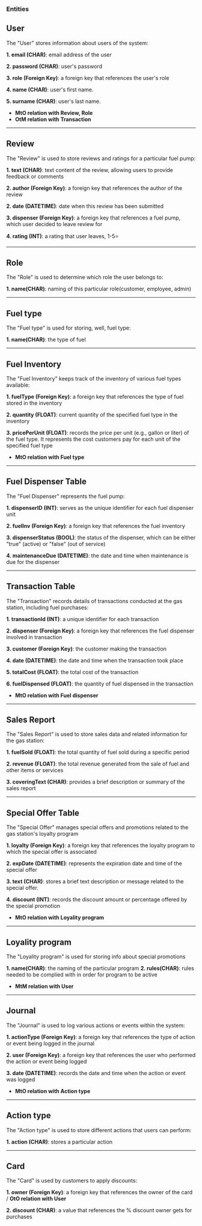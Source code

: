 ### Entities

## User

The "User" stores information about users of the system:

**1. email (CHAR)**: email address of the user

**2. password (CHAR)**: user's password

**3. role (Foreign Key)**: a foreign key that references the user's role

**4. name (CHAR)**: user's first name.

**5. surname (CHAR)**: user's last name.

-  **MtO relation with Review, Role**
-  **OtM relation with Transaction**

---

## Review

The "Review" is used to store reviews and ratings for a particular fuel pump:

**1. text (CHAR)**: text content of the review, allowing users to provide feedback or comments

**2. author (Foreign Key)**: a foreign key that references the author of the review

**2. date (DATETIME)**: date when this review has been submitted

**3. dispenser (Foreign Key)**: a foreign key that references a fuel pump, which user decided to leave review for

**4. rating (INT)**: a rating that user leaves, 1-5⭐

---

## Role

The "Role" is used to determine which role the user belongs to:

**1. name(CHAR)**: naming of this particular role(customer, employee, admin)

---

## Fuel type

The "Fuel type" is used for storing, well, fuel type:

**1. name(CHAR)**: the type of fuel

---

## Fuel Inventory

The "Fuel Inventory" keeps track of the inventory of various fuel types available:

**1. fuelType (Foreign Key)**: a foreign key that references the type of fuel stored in the inventory

**2. quantity (FLOAT)**: current quantity of the specified fuel type in the inventory

**3. pricePerUnit (FLOAT)**: records the price per unit (e.g., gallon or liter) of the fuel type. It represents the cost customers pay for each unit of the specified fuel type

-  **MtO relation with Fuel type**

---

## Fuel Dispenser Table

The "Fuel Dispenser" represents the fuel pump:

**1. dispenserID (INT)**: serves as the unique identifier for each fuel dispenser unit

**2. fuelInv (Foreign Key)**: a foreign key that references the fuel inventory

**3. dispenserStatus (BOOL)**: the status of the dispenser, which can be either "true" (active) or "false" (out of service)

**4. maintenanceDue (DATETIME)**: the date and time when maintenance is due for the dispenser

---

## Transaction Table

The "Transaction" records details of transactions conducted at the gas station, including fuel purchases:

**1. transactionId (INT)**: a unique identifier for each transaction

**2. dispenser (Foreign Key)**: a foreign key that references the fuel dispenser involved in transaction

**3. customer (Foreign Key)**: the customer making the transaction

**4. date (DATETIME)**: the date and time when the transaction took place

**5. totalCost (FLOAT)**: the total cost of the transaction

**6. fuelDispensed (FLOAT)**: the quantity of fuel dispensed in the transaction

-  **MtO relation with Fuel dispenser**

---

## Sales Report

The "Sales Report" is used to store sales data and related information for the gas station:

**1. fuelSold (FLOAT)**: the total quantity of fuel sold during a specific period

**2. revenue (FLOAT)**: the total revenue generated from the sale of fuel and other items or services

**3. coveringText (CHAR)**: provides a brief description or summary of the sales report

---

## Special Offer Table

The "Special Offer" manages special offers and promotions related to the gas station's loyalty program

**1. loyalty (Foreign Key)**: a foreign key that references the loyalty program to which the special offer is associated

**2. expDate (DATETIME)**: represents the expiration date and time of the special offer

**3. text (CHAR)**: stores a brief text description or message related to the special offer.

**4. discount (INT)**: records the discount amount or percentage offered by the special promotion

-  **MtO relation with Loyality program**

---

## Loyality program

The "Loyality program" is used for storing info about special promotions

**1. name(CHAR)**: the naming of the particular program
**2. rules(CHAR)**: rules needed to be complied with in order for program to be active

-  **MtM relation with User**

---

## Journal

The "Journal" is used to log various actions or events within the system:

**1. actionType (Foreign Key)**: a foreign key that references the type of action or event being logged in the journal

**2. user (Foreign Key)**: a foreign key that references the user who performed the action or event being logged

**3. date (DATETIME)**: records the date and time when the action or event was logged

-  **MtO relation with Action type**

---

## Action type

The "Action type" is used to store different actions that users can perform:

**1. action (CHAR)**: stores a particular action

---

## Card

The "Card" is used by customers to apply discounts:

**1. owner (Foreign Key)**: a foreign key that references the owner of the card / **OtO relation with User**

**2. discount (CHAR)**: a value that references the % discount owner gets for purchases
